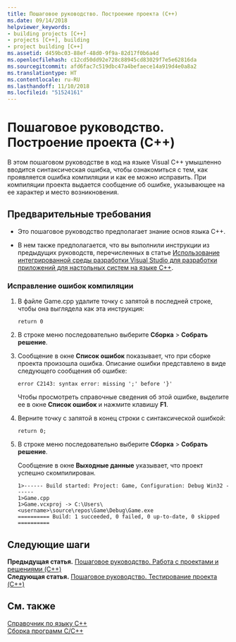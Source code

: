 ```yaml
---
title: Пошаговое руководство. Построение проекта (C++)
ms.date: 09/14/2018
helpviewer_keywords:
- building projects [C++]
- projects [C++], building
- project building [C++]
ms.assetid: d459bc03-88ef-48d0-9f9a-82d17f0b6a4d
ms.openlocfilehash: c12cd50dd92e728c88945cd83029f7e5e62816da
ms.sourcegitcommit: afd6fac7c519dbc47a4befaece14a919d4e0a8a2
ms.translationtype: HT
ms.contentlocale: ru-RU
ms.lasthandoff: 11/10/2018
ms.locfileid: "51524161"
---
```

# <a name="walkthrough-building-a-project-c"></a>Пошаговое руководство. Построение проекта (C++)

В этом пошаговом руководстве в код на языке Visual C++ умышленно вводится синтаксическая ошибка, чтобы ознакомиться с тем, как проявляется ошибка компиляции и как ее можно исправить. При компиляции проекта выдается сообщение об ошибке, указывающее на ее характер и место возникновения.

## <a name="prerequisites"></a>Предварительные требования

- Это пошаговое руководство предполагает знание основ языка C++.

- В нем также предполагается, что вы выполнили инструкции из предыдущих руководств, перечисленных в статье [Использование интегрированной среды разработки Visual Studio для разработки приложений для настольных систем на языке C++](../ide/using-the-visual-studio-ide-for-cpp-desktop-development.md).

### <a name="to-fix-compilation-errors"></a>Исправление ошибок компиляции

1. В файле Game.cpp удалите точку с запятой в последней строке, чтобы она выглядела как эта инструкция:

   `return 0`

1. В строке меню последовательно выберите **Сборка**  >  **Собрать решение**.

1. Сообщение в окне **Список ошибок** показывает, что при сборке проекта произошла ошибка. Описание ошибки представлено в виде следующего сообщения об ошибке:

   `error C2143: syntax error: missing ';' before '}'`

   Чтобы просмотреть справочные сведения об этой ошибке, выделите ее в окне **Список ошибок** и нажмите клавишу **F1**.

1. Верните точку с запятой в конец строки с синтаксической ошибкой:

   `return 0;`

1. В строке меню последовательно выберите **Сборка**  >  **Собрать решение**.

   Сообщение в окне **Выходные данные** указывает, что проект успешно скомпилирован.

    ```Output
    1>------ Build started: Project: Game, Configuration: Debug Win32 ------
    1>Game.cpp
    1>Game.vcxproj -> C:\Users\<username>\source\repos\Game\Debug\Game.exe
    ========== Build: 1 succeeded, 0 failed, 0 up-to-date, 0 skipped ==========
    ```

## <a name="next-steps"></a>Следующие шаги

**Предыдущая статья.** [Пошаговое руководство. Работа с проектами и решениями (C++)](../ide/walkthrough-working-with-projects-and-solutions-cpp.md)<br/>
**Следующая статья.** [Пошаговое руководство. Тестирование проекта (C++)](../ide/walkthrough-testing-a-project-cpp.md)<br/>

## <a name="see-also"></a>См. также

[Справочник по языку C++](../cpp/cpp-language-reference.md)<br/>
[Сборка программ C/C++](../build/building-c-cpp-programs.md)<br/>
